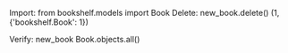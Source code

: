 Import:
from bookshelf.models import Book
Delete:
new_book.delete()
(1, {'bookshelf.Book': 1})

Verify:
new_book
Book.objects.all()